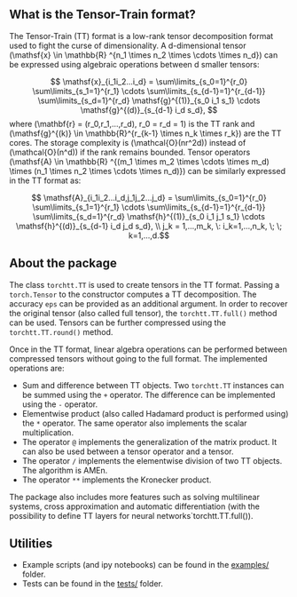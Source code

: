   
 What is the Tensor-Train format?
-----------------

 The Tensor-Train (TT) format is a low-rank tensor decomposition format used to fight the curse of dimensionality. A d-dimensional tensor \(\mathsf{x} \in \mathbb{R} ^{n_1 \times n_2 \times \cdots \times n_d}\) can be expressed using algebraic operations between d smaller tensors:

 $$ \mathsf{x}_{i_1i_2...i_d} = \sum\limits_{s_0=1}^{r_0} \sum\limits_{s_1=1}^{r_1} \cdots \sum\limits_{s_{d-1}=1}^{r_{d-1}} \sum\limits_{s_d=1}^{r_d} \mathsf{g}^{(1)}_{s_0 i_1 s_1} \cdots \mathsf{g}^{(d)}_{s_{d-1} i_d s_d}, $$
where \(\mathbf{r} = (r_0,r_1,...,r_d), r_0 = r_d = 1\) is the TT rank and  \(\mathsf{g}^{(k)} \in \mathbb{R}^{r_{k-1} \times n_k \times r_k}\) are the TT cores.
The storage complexity is \(\mathcal{O}(nr^2d)\) instead of \(\mathcal{O}(n^d)\) if the rank remains bounded. Tensor operators \(\mathsf{A} \in \mathbb{R} ^{(m_1 \times m_2 \times \cdots \times m_d) \times (n_1 \times n_2 \times \cdots \times n_d)}\) can be similarly expressed in the TT format as:

 $$ \mathsf{A}_{i_1i_2...i_d,j_1j_2...j_d} = \sum\limits_{s_0=1}^{r_0} \sum\limits_{s_1=1}^{r_1} \cdots \sum\limits_{s_{d-1}=1}^{r_{d-1}} \sum\limits_{s_d=1}^{r_d} \mathsf{h}^{(1)}_{s_0 i_1 j_1 s_1} \cdots \mathsf{h}^{(d)}_{s_{d-1} i_d j_d s_d}, \\ j_k = 1,...,m_k, \: i_k=1,...,n_k, \; \; k=1,...,d.$$

About the package
-----------------

The class `torchtt.TT` is used to create tensors in the TT format. Passing a `torch.Tensor` to the constructor computes a TT decomposition. The accuracy `eps` can be provided as an additional argument. In order to recover the original tensor (also called full tensor), the `torchtt.TT.full()` method can be used. Tensors can be further compressed using the `torchtt.TT.round()` method.

Once in the TT format, linear algebra operations can be performed between compressed tensors without going to the full format. The implemented operations are:
 
 * Sum and difference between TT objects. Two `torchtt.TT` instances can be summed using the `+` operator. The difference can be implemented using the `-` operator.
 * Elementwise product (also called Hadamard product is performed using) the `*` operator. The same operator also implements the scalar multiplication.
 * The operator `@` implements the generalization of the matrix product. It can also be used between a tensor operator and a tensor.
 * The operator `/` implements the elementwise division of two TT objects. The algorithm is AMEn.
 * The operator `**` implements the Kronecker product.

The package also includes more features such as solving multilinear systems, cross approximation and automatic differentiation (with the possibility to define TT layers for neural networks`torchtt.TT.full()). 

Utilities
-----------------

 * Example scripts (and ipy notebooks) can be found in the [examples/](https://github.com/ion-g-ion/torchTT/tree/main/examples) folder.
 * Tests can be found in the [tests/](https://github.com/ion-g-ion/torchTT/tree/main/tests) folder.

